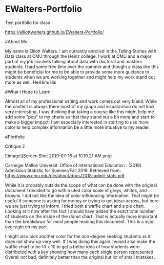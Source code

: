 # EWalters-Portfolio
Test portfolio for class

https://elliottwalters.github.io/EWalters-Portfolio/

#About Me

My name is Elliott Walters. I am currently enrolled in the Telling Stories with Data class at CMU through the Heinz college. I work at CMU and a major part of my job involves talking about data with doctoral and masters students. I had some free time over the summer and thought a class like this might be beneficial for me to be able to provide some more guidance to students when we are working together and might help my work stand out more as well. He/Him/His

#What I Hope to Learn

Almost all of my professional writing and work comes out very bland. While the content is always there most of my graph and visualization do not look very interesting. I was thinking that taking a course like this might help me add some "pop" to my charts so that they stand out a bit more and start to make a bigger impact. I am especially interested in starting to use more color to help complex information be a little more intuative to my reader.

#Portfolio

Critique 2

![image](Screen Shot 2019-07-16 at 10.19.21 AM.png)

Carnegie Mellon Universit: Office of International Education . (2019). Admission Statistic for Summer/Fall 2018. Retrieved from: https://www.cmu.edu/oie/about/docs/2018-admit-stats.pdf
 

While it is probably outside the scope of what can be done with the original document I decided to go with a uted color scale of greys, whites, and browns. I did not like the idea of color influencing information. That might be useful if someone is asking for money or trying to get ideas across, but here we are just trying to inform. I tried both a waffle chart and a pie chart. Looking at it now after the fact I should have added the exact total number of students on the inside of the donut chart. That is actually more important than the breakdown for most people reading this document. This is a mjor oversight on my part.

I might also pick another color for the non-degree seeking students as it does not show up very well. If I was doing this again I would also make the waffle chart to be 10 x 10 to get a better idea of how students were distributed with a key showing how many each single person represented. Overall not bad, definitely better than the original but lot of small mistakes.

